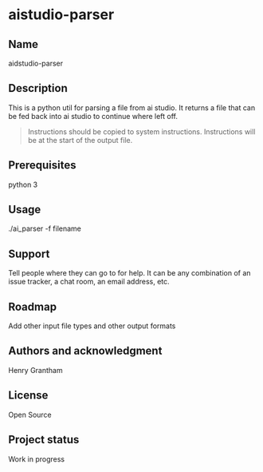 # aistudio-parser

## Name
aidstudio-parser

## Description
This is a python util for parsing a file from ai studio. It returns a file that can be fed back into ai studio to continue where left off.
> Instructions should be copied to system instructions. Instructions will be at the start of the output file.

## Prerequisites
python 3


## Usage
./ai_parser -f filename

## Support
Tell people where they can go to for help. It can be any combination of an issue tracker, a chat room, an email address, etc.

## Roadmap
Add other input file types and other output formats

## Authors and acknowledgment
Henry Grantham

## License
Open Source

## Project status
Work in progress
